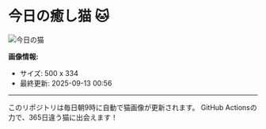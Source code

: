 # 今日の癒し猫 🐱

![今日の猫](https://cdn2.thecatapi.com/images/bjn.jpg)

**画像情報:**
- サイズ: 500 x 334
- 最終更新: 2025-09-13 00:56

---

このリポジトリは毎日朝9時に自動で猫画像が更新されます。
GitHub Actionsの力で、365日違う猫に出会えます！
